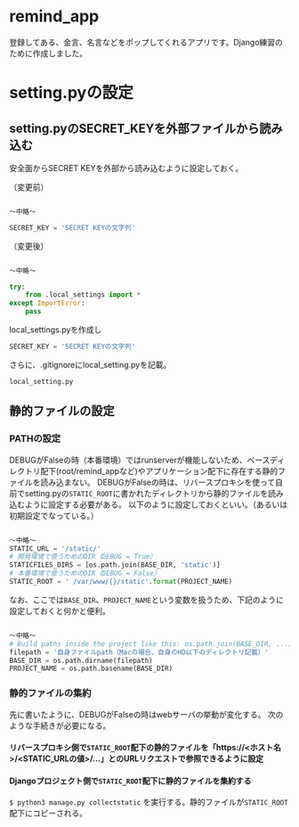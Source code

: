 # remind_app
登録してある、金言、名言などをポップしてくれるアプリです。Django練習のために作成しました。

# setting.pyの設定

## setting.pyのSECRET_KEYを外部ファイルから読み込む
安全面からSECRET KEYを外部から読み込むように設定しておく。

（変更前）
```python:setting.py

〜中略〜

SECRET_KEY = 'SECRET KEYの文字列'
```
（変更後）
```python:setting.py

〜中略〜

try:
    from .local_settings import *
except ImportError:
    pass
```

local_settings.pyを作成し
```python:local_settings.py
SECRET_KEY = 'SECRET KEYの文字列'
```

さらに、.gitignoreにlocal_setting.pyを記載。
```python:.gitignore
local_setting.py
```

## 静的ファイルの設定
### PATHの設定

DEBUGがFalseの時（本番環境）ではrunserverが機能しないため、ベースディレクトリ配下(root/remind_appなど)やアプリケーション配下に存在する静的ファイルを読み込まない。
DEBUGがFalseの時は、リバースプロキシを使って自前でsetting.pyの`STATIC_ROOT`に書かれたディレクトリから静的ファイルを読み込むように設定する必要がある。
以下のように設定しておくといい。（あるいは初期設定でなっている。）
```python:local_settings.py

〜中略〜
STATIC_URL = '/static/'
# 開発環境で使うためのDIR（DEBUG = True）
STATICFILES_DIRS = [os.path.join(BASE_DIR, 'static')]
# 本番環境で使うためのDIR（DEBUG = False）
STATIC_ROOT = ' /var/www/{}/static'.format(PROJECT_NAME)
```

なお、ここでは`BASE_DIR`、`PROJECT_NAME`という変数を扱うため、下記のように設定しておくと何かと便利。
```python:local_settings.py

〜中略〜
# Build paths inside the project like this: os.path.join(BASE_DIR, ...)
filepath = '自身ファイルpath（Macの場合、自身のHD以下のディレクトリ記載）'
BASE_DIR = os.path.dirname(filepath)
PROJECT_NAME = os.path.basename(BASE_DIR)
```

### 静的ファイルの集約

先に書いたように、DEBUGがFalseの時はwebサーバの挙動が変化する。
次のような手続きが必要になる。
#### リバースプロキシ側で`STATIC_ROOT`配下の静的ファイルを「https://<ホスト名>/<STATIC_URLの値>/...」とのURLリクエストで参照できるように設定

#### Djangoプロジェクト側で`STATIC_ROOT`配下に静的ファイルを集約する
`$ python3 manage.py collectstatic`
を実行する。静的ファイルが`STATIC_ROOT`配下にコピーされる。
